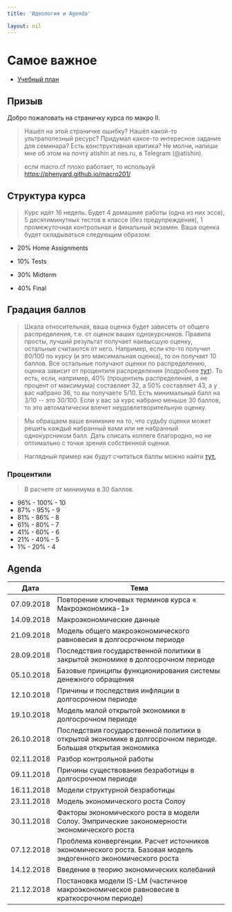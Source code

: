 ```yaml
---
title: 'Идеология и Agenda'

layout: nil
---
```


# Самое важное

* [Учебный план](https://github.com/phenyard/macro201/blob/master/docs/_includes/main.pdf)

## Призыв

Добро пожаловать на страничку курса по макро II.

> Нашёл на этой страничке ошибку? Нашёл какой-то ультраполезный ресурс? Придумал какое-то интересное задание для семинара? Есть конструктивная критика? Не молчи, напиши мне об этом на почту atishin at nes.ru, в Telegram (@atishin).

> если macro.cf плохо работает, то используй  https://phenyard.github.io/macro201/

## Структура курса

> Курс идёт 16 недель. Будет 4 домашние работы (одна из них эссе), 5 десятиминутных тестов в классе (без предупреждения), 1 промежуточная контрольная и финальный экзамен. Ваша оценка будет складываться следующим образом:

* 20% Home Assignments

* 10% Tests

* 30% Midterm

* 40% Final

## Градация баллов

> Шкала относительная, ваша оценка будет зависеть от общего распределения, т.е. от оценок ваших однокурсников.
Правила просты, лучший результат получает наивысшую оценку, остальные считаются от него. Например, если кто-то получил 80/100 по курсу (и это максимальная оценка), то он получает 10 баллов. Все остальные получают оценки по распределению, оценка зависит от процентиля распределения (подробнее [тут](https://ru.wikipedia.org/wiki/Квантиль)). То есть, если, например, 40% (процентиль распределения, а не процент от максимума) составляет 32, а 50% составляет 43, а у вас набрано 36, то вы получаете 5/10. Есть минимальный балл на 3/10 -- это 30/100. Если у вас за курс набрано меньше 30 баллов, то это автоматически влечет неудовлетворительную оценку.

> Мы обращаем ваше внимание на то, что судьбу оценки может решить каждый набранный вами или не набранный однокурсником балл. Дать списать коллеге благородно, но не оптимально с  точки зрения собственной оценки.


> Наглядный пример как будут считаться баллы можно найти [тут.](https://github.com/phenyard/macro201/blob/master/Scores_ex.xlsx)



### Процентили
> В расчете от минимума в 30 баллов.

* 96% - 100% - 10
* 87% - 95% - 9
* 81% - 86% - 8
* 61% - 80% - 7
* 41% - 60% - 6
* 21% - 40% - 5
* 1% - 20% - 4



## Agenda

| Дата  	| Тема  	|
|------------	|----------------------------------------------------------------------------------------------------------------	|
| ﻿07.09.2018 	| Повторение ключевых терминов курса « Макроэкономика-1» 	|
| 14.09.2018 	| Макроэкономические данные 	|
| 21.09.2018 	| Модель общего макроэкономического равновесия в долгосрочном периоде 	|
| 28.09.2018 	| Последствия государственной политики в закрытой экономике в долгосрочном периоде 	|
| 05.10.2018 	| Базовые принципы функционирования системы денежного обращения 	|
| 12.10.2018 	| Причины и последствия инфляции в долгосрочном периоде 	|
| 19.10.2018 	| Модель малой открытой экономики в долгосрочном периоде 	|
| 26.10.2018 	| Последствия государственной политики в открытой экономике в долгосрочном периоде.  Большая открытая экономика 	|
| 02.11.2018 	| Разбор контрольной работы 	|
| 09.11.2018 	| Причины существования безработицы в долгосрочном периоде 	|
| 16.11.2018 	| Модели структурной безработицы 	|
| 23.11.2018 	| Модель экономического роста Солоу 	|
| 30.11.2018 	| Факторы экономического роста в модели Солоу. Эмпрические закономерности экономического роста 	|
| 07.12.2018 	| Проблема конвергенции. Расчет источников экономического роста. Базовая модель эндогенного экономического роста 	|
| 14.12.2018 	| Введение в теорию экономических колебаний 	|
| 21.12.2018 	| Постановка модели IS-LM (частичное макроэкономическое равновесие в краткосрочном периоде) 	|
